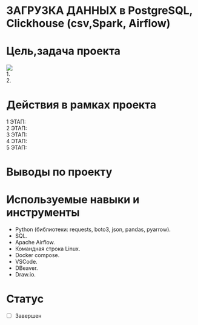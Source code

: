 # ЗАГРУЗКА ДАННЫХ в PostgreSQL, Clickhouse (csv,Spark, Airflow)
# Цель,задача проекта
![](https://github.com/brrndalex/Data-Engineer-Projects/blob/main/%D0%97%D0%90%D0%93%D0%A0%D0%A3%D0%97%D0%9A%D0%90%20%D0%94%D0%90%D0%9D%D0%9D%D0%AB%D0%A5%20%D0%B2%20PostgreSQL%2C%20Clickhouse(csv%2CSpark%2C%20Airflow)/PostgreSQL-Clickhouse.drawio.png)  
1.    
2.   

# Действия в рамках проекта  
1 ЭТАП:   
2 ЭТАП:  
3 ЭТАП:  
4 ЭТАП:   
5 ЭТАП:   
 

# Выводы по проекту
 
 
 # Используемые навыки и инструменты
 * Python (библиотеки: requests, boto3, json, pandas, pyarrow).
 * SQL.
 * Apache Airflow.
 * Командная строка Linux.
 * Docker compose.
 * VSCode.
 * DBeaver.
 * Draw.io.
  
# Статус
- [ ] Завершен
